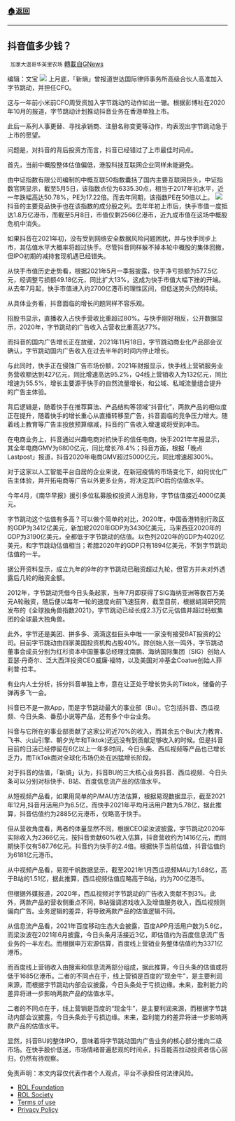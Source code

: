 ###  [:house:返回](README.md)
---


## 抖音值多少钱？
` 加拿大温哥华英里农场` [轉載自GNews](https://gnews.org/zh-hans/2493224/)

编辑：文宝
 ![](https://inews.gtimg.com/newsapp_bt/0/14871773601/1000) 
上月底，「新熵」曾报道世达国际律师事务所高级合伙人高准加入字节跳动，并担任CFO。
 
这与一年前小米前CFO周受资加入字节跳动的动作如出一辙。根据彭博社在2020年10月的报道，字节跳动计划推动抖音业务在香港单独上市。
 
此后一系列人事更替、寻找承销商、注册名称变更等动作，均表现出字节跳动急于上市的愿望。
 
问题是，对抖音的背后投资方而言，抖音已经错过了上市最佳时间点。
 
首先，当前中概股整体估值偏低，港股科技互联网企业同样未能避免。
 
由中证指数有限公司编制的中概互联50指数囊括了国内主要互联网巨头，中证指数官网显示，截至5月5日，该指数点位为6335.30点，相当于2017年初水平，近一年跌幅高达50.78%，PE为17.22倍。而去年同期，该指数PE在50倍以上。
 ![](https://inews.gtimg.com/newsapp_bt/0/14871773582/1000) 
抖音的主要竞品快手也在该指数的成分股之列。去年年初上市后，快手市值一度抵达1.8万亿港币，而截至5月8日，市值仅剩2566亿港币，近九成市值在这场中概股危机中消失。
 
如果抖音在2021年初，没有受到网络安全数据风险问题困扰，并与快手同步上市，其估值水平大概率将超过快手。尽管抖音同样躲不掉本轮中概股的集体回撤，但IPO初期的减持套现机遇已经错失。
 
从快手市值历史走势看，根据2021年5月一季报披露，快手净亏损额为577.5亿元，经调整亏损额49.18亿元，同比扩大13%，这成为快手市值大幅下挫的开端。从去年7月起，快手市值进入约2700亿港币的理性区间，但低迷势头仍然持续。
 
从具体业务看，抖音面临的增长问题同样不容乐观。
 
招股书显示，直播收入占快手营收比重超过80%。与快手刚好相反，公开数据显示，2020年，字节跳动的广告收入占营收比重高达77%。
 
而抖音的国内广告增长正在放缓，2021年11月18日，字节跳动商业化产品部会议确认，字节跳动国内广告收入在过去半年的时间内停止增长。
 
与此同时，快手正在侵蚀广告市场份额，2021年财报显示，快手线上营销服务业务营收额达到427亿元，同比增速高达95.2%，Q4线上营销收入为132亿元，同比增速为55.5%，增长主要源于快手的自然流量增长，和公域、私域流量组合提升的广告主体验。
 
背后逻辑是，随着快手在推荐算法、产品结构等领域“抖音化”，两款产品的相似度正在提升，随着快手的增长重心从直播转移至广告，抖音面临的竞争压力增大。随着线上教育等广告主投放预算缩减，抖音的广告收入增速或将受到冲击。
 
在电商业务上，抖音通过兴趣电商对抗快手的信任电商，快手2021年年报显示，其全年电商GMV为6800亿元，同比增长78.4%；抖音方面，根据「晚点Lastpost」报道，抖音2020年电商GMV超过5000亿元，同比增速超300%。
 
对于这家以人工智能平台自居的企业来说，在新冠疫情的市场变化下，如何优化广告主体验，并开拓电商等广告以外更多业务，将决定其IPO后的估值水平。

今年4月，《南华早报》援引多位私募股权投资人消息称，字节估值接近4000亿美元。
 
字节跳动这个估值有多高？可以做个简单的对比，2020年，中国香港特别行政区的GDP为3412亿美元，新加坡2020年GDP为3430亿美元，马来西亚2020年的GDP为3190亿美元，全都低于字节跳动的估值。以色列2020年的GDP为4020亿美元，和字节跳动估值相当；希腊2020年的GDP只有1894亿美元，不到字节跳动估值的一半。
 
据公开资料显示，成立九年的9年的字节跳动已融资超过九轮，但官方并未对外透露后几轮的融资金额。
 
2012年，字节跳动凭借今日头条起家，当年7月即获得了SIG海纳亚洲等数百万美元A轮融资，随后便以每年一轮的速度向前飞速狂奔，截至目前，根据胡润研究院发布的《全球独角兽指数2021》，字节跳动已经长成2.3万亿元估值并超过蚂蚁集团的全球最大独角兽。
 
此外，字节还是美团、拼多多、滴滴这些巨头中唯一一家没有接受BAT投资的公司。目前字节跳动由四家美国投资机构占股40%。除创始人张一鸣外，字节跳动董事会成员分别为红杉资本中国董事总经理沈南鹏、海纳国际集团（SIG）创始人亚瑟·丹奇尔、泛大西洋投资CEO威廉·福特，以及美国对冲基金Coatue创始人菲利普·拉丰。
 
有业内人士分析，拆分抖音单独上市，意在让正处于增长势头的Tiktok，储备的子弹再多飞一会。
 
抖音已不是一款App，而是字节跳动最大的事业部（Bu）。它包括抖音、西瓜视频、今日头条、番茄小说等产品，还有多个中台业务。
 
抖音与它所在的事业部贡献了这家公司近70%的收入，而其余五个Bu(大力教育、飞书、火山引擎、朝夕光年和Tiktok)还远没有到贡献足够收入的时候。但是抖音目前的日活已经停留在6亿以上一年多时间，今日头条、西瓜视频等产品也已增长乏力，而TikTok面对全球化市场仍处在凶猛增长阶段。
 
对于抖音的估值，「新熵」认为，抖音BU的三大核心业务抖音、西瓜视频、今日头条可以分别对标快手、B站、百度信息流产品的估值水平。
 
从短视频产品看，如果用简单的P/MAU方法估算，根据易观数据显示，截至2021年12月,抖音月活用户为6.5亿，而快手2021年平均月活用户数为5.78亿，据此推算，抖音估值约为2885亿元港币，仅略高于快手。
 
但从营收角度看，两者的体量显然不同，根据CEO梁汝波披露，字节跳动2020年实际收入为2366亿元，按抖音贡献60%收入估算，抖音营收约为1416亿元，而同期快手仅有587.76亿元。抖音约为快手的2.4倍。根据快手当前估值，抖音估值约为6181亿元港币。
 
从中视频产品看，易观千帆数据显示，截至2021年1月西瓜视频MAU为1.68亿，高于B站的1.51亿，据此推算，西瓜视频估值应略高于B站，约为700亿港币。
 
但根据外媒报道，2020年，西瓜视频对字节跳动的广告收入贡献不到3%。此外，两款产品的营收侧重点不同，B站强调游戏收入及增值服务收入，西瓜视频则偏向广告。业务逻辑的差异，将导致两款产品的估值逻辑不同。
 
从信息流产品看，2021年百度移动生态大会披露，百度APP月活用户数为5.6亿，而梁汝波在2021年6月披露，今日头条月活接近3亿，即估值约为百度信息流广告业务的一半左右。而根据申万宏源估算，百度线上营销业务整体估值约为3371亿港币。
 
而百度线上营销收入由搜索和信息流两部分组成，据此推算，今日头条的估值或将低于1685亿港币。二者的不同点在于，线上营销是百度的“现金牛”，是主要利润来源，而根据字节跳动内部会议披露，今日头条处于亏损边缘。未来，盈利能力的差异将进一步影响两款产品的估值水平。
 
二者的不同点在于，线上营销是百度的“现金牛”，是主要利润来源，而根据字节跳动内部会议披露，今日头条处于亏损边缘。未来，盈利能力的差异将进一步影响两款产品的估值水平。
 
显然，抖音BU的整体IPO，意味着将字节跳动国内广告业务的核心部分推向二级市场。在快手股价低迷，市场情绪普遍悲观的时间点，抖音能否拉动投资者信心回归，仍然有待观察。

免责声明：本文内容仅代表作者个人观点，平台不承担任何法律风险。
  
- [ROL Foundation](https://rolfoundation.org/)
- [ROL Society](https://rolsociety.org/)
- [Terms of use](https://gnews.org/terms-of-use-3/)
- [Privacy Policy](https://gnews.org/privacy-policy/)

